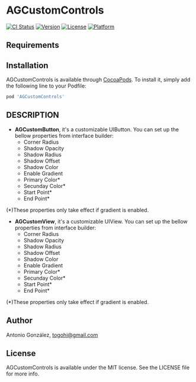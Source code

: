 # AGCustomControls

[![CI Status](https://img.shields.io/travis/togohi/AGCustomControls.svg?style=flat)](https://travis-ci.org/togohi/AGCustomControls)
[![Version](https://img.shields.io/cocoapods/v/AGCustomControls.svg?style=flat)](https://cocoapods.org/pods/AGCustomControls)
[![License](https://img.shields.io/cocoapods/l/AGCustomControls.svg?style=flat)](https://cocoapods.org/pods/AGCustomControls)
[![Platform](https://img.shields.io/cocoapods/p/AGCustomControls.svg?style=flat)](https://cocoapods.org/pods/AGCustomControls)

## Requirements

## Installation

AGCustomControls is available through [CocoaPods](https://cocoapods.org). To install
it, simply add the following line to your Podfile:

```ruby
pod 'AGCustomControls'
```

## DESCRIPTION

* **AGCustomButton**, it's a customizable UIButton. You can set up the bellow properties from interface builder:
	* Corner Radius
	* Shadow Opacity
	* Shadow Radius
	* Shadow Offset
	* Shadow Color
	* Enable Gradient
	* Primary Color*
	* Secunday Color*
	* Start Point*
	* End Point*
	
(*)These properties only take effect if gradient is enabled.
 
* **AGCustomView**, it's a customizable UIView. You can set up the bellow properties from interface builder:
	* Corner Radius
	* Shadow Opacity
	* Shadow Radius
	* Shadow Offset
	* Shadow Color
	* Enable Gradient
	* Primary Color*
	* Secunday Color*
	* Start Point*
	* End Point*
	
(*)These properties only take effect if gradient is enabled.


## Author

Antonio González, togohi@gmail.com

## License

AGCustomControls is available under the MIT license. See the LICENSE file for more info.
